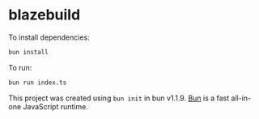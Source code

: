 # blazebuild

To install dependencies:

```bash
bun install
```

To run:

```bash
bun run index.ts
```

This project was created using `bun init` in bun v1.1.9. [Bun](https://bun.sh) is a fast all-in-one JavaScript runtime.
